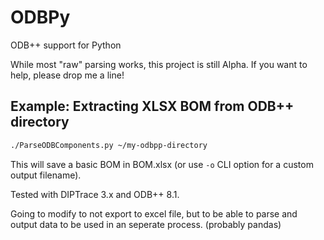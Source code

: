 # ODBPy
ODB++ support for Python

While most "raw" parsing works, this project is still Alpha.
If you want to help, please drop me a line!

## Example: Extracting XLSX BOM from ODB++ directory

```sh
./ParseODBComponents.py ~/my-odbpp-directory
```
This will save a basic BOM in BOM.xlsx (or use `-o` CLI option for a custom output filename).

Tested with DIPTrace 3.x and ODB++ 8.1.

Going to modify to not export to excel file, but to be able to parse and output data to be used in an seperate process. (probably pandas)
